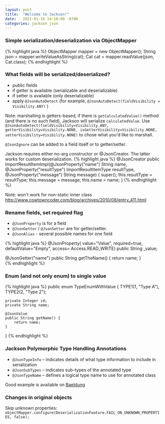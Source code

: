 ```yaml
---
layout: post
title:  "Welcome to Jackson!"
date:   2021-01-16 14:10:00 -0700
categories: jackson json
---
```

### Simple serialization/deserialization via ObjectMapper

{% highlight java %}
ObjectMapper mapper = new ObjectMapper();
String json = mapper.writeValueAsString(cat);
Cat cat = mapper.readValue(json, Cat.class);
{% endhighlight %}

### What fields will be serialized/deserialized?
- public fields 
- if getter is available (serializable and deserializable)
- if setter is available (only deserializable)
- apply `@JsonAutoDetect` (for example, `@JsonAutoDetect(fieldVisibility = Visibility.ANY)` )

Note: marshalling is getters-based, if there is `getCalculatedValue()` method (and there is no such field), Jackson will serialize `calculatedValue`. Use `@JsonAutoDetect(fieldVisibility=Visibility.ANY, getterVisibility=Visibility.NONE, isGetterVisibility=Visibility.NONE, setterVisibility=Visibility.NONE)` to chose what you'd like to marshall.

`@JsonIgnore` can be added to a field itself or to getter/setter.

Jackson requires either no-arg constructor or @JsonCreator. The latter works for custom deserialization.
{% highlight java %}
@JsonCreator
public ImportResultItemImpl(@JsonProperty("name") String name, 
        @JsonProperty("resultType") ImportResultItemType resultType, 
        @JsonProperty("message") String message) {
    super();
    this.resultType = resultType;
    this.message = message;
    this.name = name;
}
{% endhighlight %}

Note: won't work for non-static inner class <http://www.cowtowncoder.com/blog/archives/2010/08/entry_411.html>

### Rename fields, set required flag

- `@JsonProperty` is for a field
- `@JsonGetter` / `@JsonSetter` are for getter/setter.
- `@JsonAlias` - several possible names for one field

{% highlight java %}
@JsonProperty(
    value="Value",
    required=true,
    defaultValue="Empty",
    access= Access.READ_WRITE)
public String _value; 
  
@JsonGetter("name")
public String getTheName() {
  return name;
}  
{% endhighlight %}


### Enum (and not only enum) to single value

{% highlight java %}
public enum TypeEnumWithValue {
    TYPE1(1, "Type A"), TYPE2(2, "Type 2");

    private Integer id;
    private String name;

    @JsonValue
    public String getName() {
        return name;
    }
}
{% endhighlight %}

### Jackson Polymorphic Type Handling Annotations

- `@JsonTypeInfo` – indicates details of what type information to include in serialization
- `@JsonSubTypes` – indicates sub-types of the annotated type
- `@JsonTypeName` – defines a logical type name to use for annotated class

Good example is available on [Baeldung](https://www.baeldung.com/jackson-annotations#jackson-polymorphic-type-handling-annotations)

### Changes in original objects

Skip unknown properties:
`objectMapper.configure(DeserializationFeature.FAIL_ON_UNKNOWN_PROPERTIES, false);`

<script src="https://gist.github.com/konvi/f8f151a98abc4ad6c3389ba399d294a9.js"></script>
